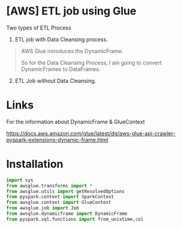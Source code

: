 # [AWS] ETL job using Glue 
Two types of ETL Process
1. ETL job with Data Cleansing process.
> AWS Glue introduces the DynamicFrame.
>
> So for the Data Cleansing Process, I am going to convert DynamicFrames to DataFrames.
2. ETL Job without Data Cleansing.

# Links
For the information about DynamicFrame & GlueContext

https://docs.aws.amazon.com/glue/latest/dg/aws-glue-api-crawler-pyspark-extensions-dynamic-frame.html

# Installation
```python
import sys
from awsglue.transforms import *
from awsglue.utils import getResolvedOptions
from pyspark.context import SparkContext
from awsglue.context import GlueContext
from awsglue.job import Job
from awsglue.dynamicframe import DynamicFrame
from pyspark.sql.functions import from_unixtime,col
```
